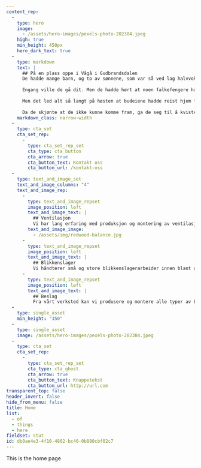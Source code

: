 ```yaml
---
content_rep:
  - 
    type: hero
    image:
      - /assets/hero-images/pexels-photo-202384.jpeg
    high: true
    min_height: 450px
    hero_dark_text: true
  - 
    type: markdown
    text: |
      ## På en plass oppe i Vågå i Gudbrandsdalen
      De hadde mange barn, og to av sønnene, som var så ved lag halvvoksne, måtte støtt reke omkring på bygda og tigge. Derfor var de vel kjent med alle veier og stier, og de visste også benveien til Hedalen.
      
      Engang ville de gå dit. Men de hadde hørt at noen falkefengere hadde bygd seg en hytte ved Mæla; der ville de gå innom med det samme og se fuglene, og hvordan de fanget dem, og derfor tok de benveien over Langmyrene.
      
      Men det led alt så langt på høsten at budeiene hadde reist hjem fra setrene; derfor kunne de ingensteds få hus, og ikke mat heller. De måtte da holde ved veien til Hedalen; men den var bare en grunn råk, og da mørket kom på dem, tapte de råken og ikke fant de fuglefengerhytta heller, og før de visste ordet av det, var de midt i tykkeste Bjølstadskogen.
      
      Da de skjønte at de ikke kunne komme fram, ga de seg til å kviste bar, gjorde opp varme, og bygde seg en barhytte; for de hadde med vesleøksa. Og så rev de opp lyng og mose, som de gjorde et leie av. En stund etter de hadde lagt seg, fikk de høre noen som snøftet og været sterkt. Guttene la øret til, lydde vel etter om det skulle være dyr eller skogtroll de hørte. Men så dro det været enda sterkere og sa:
    markdown_class: narrow-width
  - 
    type: cta_set
    cta_set_rep:
      - 
        type: cta_set_rep_set
        cta_type: cta_button
        cta_arrow: true
        cta_button_text: Kontakt oss
        cta_button_url: /kontakt-oss
  - 
    type: text_and_image_set
    text_and_image_columns: "4"
    text_and_image_rep:
      - 
        type: text_and_image_repset
        image_position: left
        text_and_image_text: |
          ## Ventilasjon
          Vi har lang erfaring med produksjon og montering av ventilasjonsanlegg. Siden etableringen har vi vært opptatt av godt håndverk. I tillegg til montasje, selger vi også ventilasjonskanaler.
        text_and_image_image:
          - /assets/img/redwood-balance.jpg
      - 
        type: text_and_image_repset
        image_position: left
        text_and_image_text: |
          ## Blikkenslager
          Vi håndterer små og store blikkenslagerarbeider innen blant annet båndtekking og produksjon av pipehatter og ventilasjonshatter til bolighus og industri.
      - 
        type: text_and_image_repset
        image_position: left
        text_and_image_text: |
          ## Beslag
          Fra vårt verksted kan vi produsere og montere alle typer av beslag. Vi skreddersyr etter tegning, men kan også komme med ideer til beslagsarbeid om du ønsker det.
  - 
    type: single_asset
    min_height: "350"
  - 
    type: single_asset
    image: /assets/hero-images/pexels-photo-202384.jpeg
  - 
    type: cta_set
    cta_set_rep:
      - 
        type: cta_set_rep_set
        cta_type: cta_ghost
        cta_arrow: true
        cta_button_text: Knappetekst
        cta_button_url: http://url.com
transparent_top: false
header_invert: false
hide_from_menu: false
title: Home
list:
  - of
  - things
  - here
fieldset: stut
id: db0ae4e3-4f10-4802-bc40-0b880cbf02c7
---
```

This is the home page
